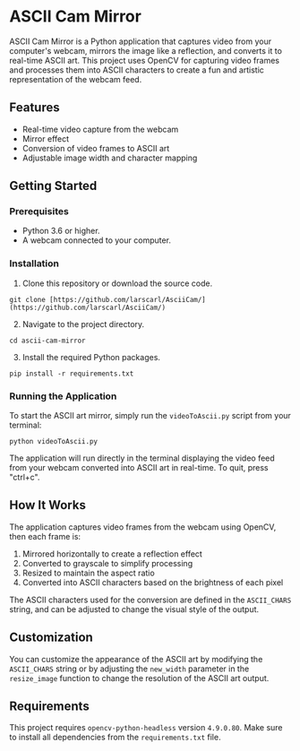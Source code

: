 # ASCII Cam Mirror

ASCII Cam Mirror is a Python application that captures video from your computer's webcam, mirrors the image like a reflection, and converts it to real-time ASCII art. This project uses OpenCV for capturing video frames and processes them into ASCII characters to create a fun and artistic representation of the webcam feed.

## Features

- Real-time video capture from the webcam
- Mirror effect
- Conversion of video frames to ASCII art
- Adjustable image width and character mapping

## Getting Started

### Prerequisites

- Python 3.6 or higher.
- A webcam connected to your computer.

### Installation

1. Clone this repository or download the source code.

  `git clone [https://github.com/larscarl/AsciiCam/](https://github.com/larscarl/AsciiCam/)`

2. Navigate to the project directory.

  `cd ascii-cam-mirror`

3. Install the required Python packages.

  `pip install -r requirements.txt`


### Running the Application

To start the ASCII art mirror, simply run the `videoToAscii.py` script from your terminal:

`python videoToAscii.py`

The application will run directly in the terminal displaying the video feed from your webcam converted into ASCII art in real-time. To quit, press "ctrl+c".

## How It Works

The application captures video frames from the webcam using OpenCV, then each frame is:

1. Mirrored horizontally to create a reflection effect
2. Converted to grayscale to simplify processing
3. Resized to maintain the aspect ratio
4. Converted into ASCII characters based on the brightness of each pixel

The ASCII characters used for the conversion are defined in the `ASCII_CHARS` string, and can be adjusted to change the visual style of the output.

## Customization

You can customize the appearance of the ASCII art by modifying the `ASCII_CHARS` string or by adjusting the `new_width` parameter in the `resize_image` function to change the resolution of the ASCII art output.

## Requirements

This project requires `opencv-python-headless` version `4.9.0.80`. Make sure to install all dependencies from the `requirements.txt` file.
